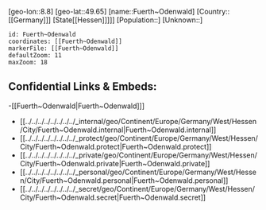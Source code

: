 ﻿---
location: [49.65,8.8]
mapzoom: [7,12] 
mapmarker: city 
type: City
tags:
- geo/City


SpocWebEntityId: 30327
isDeleted: false
confidential: public

---
[geo-lon::8.8]
[geo-lat::49.65]
[name::Fuerth~Odenwald]
[Country::[[Germany]]]
[State[[Hessen]]]]]
[Population::]
[Unknown::]


```leaflet
id: Fuerth~Odenwald
coordinates: [[Fuerth~Odenwald]]
markerFile: [[Fuerth~Odenwald]]
defaultZoom: 11 
maxZoom: 18
```


## Confidential Links & Embeds: 
-[[Fuerth~Odenwald|Fuerth~Odenwald]]] 
- [[../../../../../../../../_internal/geo/Continent/Europe/Germany/West/Hessen/City/Fuerth~Odenwald.internal|Fuerth~Odenwald.internal]] 
- [[../../../../../../../../_protect/geo/Continent/Europe/Germany/West/Hessen/City/Fuerth~Odenwald.protect|Fuerth~Odenwald.protect]] 
- [[../../../../../../../../_private/geo/Continent/Europe/Germany/West/Hessen/City/Fuerth~Odenwald.private|Fuerth~Odenwald.private]] 
- [[../../../../../../../../_personal/geo/Continent/Europe/Germany/West/Hessen/City/Fuerth~Odenwald.personal|Fuerth~Odenwald.personal]] 
- [[../../../../../../../../_secret/geo/Continent/Europe/Germany/West/Hessen/City/Fuerth~Odenwald.secret|Fuerth~Odenwald.secret]] 
